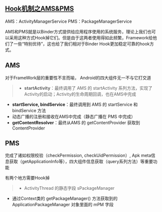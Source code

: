 ## [Hook机制之AMS&PMS](http://weishu.me/2016/03/07/understand-plugin-framework-ams-pms-hook/)

AMS：ActivityManagerService
PMS：PackageManagerService

AMS和PMS就是以Binder方式提供给应用程序使用的系统服务，理论上我们也可以采用这种方式Hook掉它们。但是由于这两者使用得如此频繁，Framework给他们了一些“特别优待”，这也给了我们相对于Binder Hook更加稳定可靠的hook方式。

## AMS
对于FrameWork层的重要性不言而喻， Android的四大组件无一不与它打交道
>- **startActivity**：最终调用了 AMS 的 startActivity 系列方法，实现了 Activity的启动；Activity的生命周期回调，也在AMS中完成
- **startService, bindService**：最终调用到 AMS 的 startService 和 bindService 方法
- 动态广播的注册和接收在AMS中完成（静态广播在 PMS 中完成）
- **getContentResolver**：最终从AMS 的 getContentProvider 获取到 ContentProvider


## PMS
完成了诸如权限校验（checkPermission, checkUidPermission）, Apk meta信息获取（getApplicationInfo等），四大组件信息获取（query系列方法）等重要功能

有两个地方需要Hook掉
>- ActivityThread 的静态字段 sPackageManager
- 通过Context类的 getPackageManager() 方法获取到的 ApplicationPackageManager 对象里面的 mPM 字段

